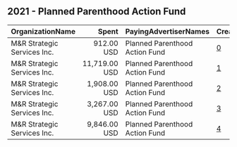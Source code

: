 ## 2021 - Planned Parenthood Action Fund 
|OrganizationName|Spent|PayingAdvertiserNames|CreativeUrls|Impressions|Genders|AgeBrackets|CountryCodes|BillingAddresses|CandidateBallotInformation|
|:---|---:|:---|:---|---:|:---|:---|:---|:---|:---|
|M&R Strategic Services  Inc.|912.00 USD|Planned Parenthood Action Fund|[0](https://www.snap.com/political-ads/asset/7c41f79092bd0384ca1f49e384925fed1ae40bea9562fd7db03f69047058bfbf?mediaType=mp4)|186,514||18-24|united states|"1901 L St NW,Washington,20036,US"||
|M&R Strategic Services  Inc.|11,719.00 USD|Planned Parenthood Action Fund|[1](https://www.snap.com/political-ads/asset/3093fec5a71eb23b0a00b1d4b21429be8f063e2705cfb85b8e36dff275ec0310?mediaType=mp4)|1,438,819||18-24|united states|"1901 L St NW,Washington,20036,US"||
|M&R Strategic Services  Inc.|1,908.00 USD|Planned Parenthood Action Fund|[2](https://www.snap.com/political-ads/asset/dc5d33893dcc959345082ec75cab11e38414ab702f9ab0aa2ab190986ae4bbb2?mediaType=mp4)|315,562||18-24|united states|"1901 L St NW,Washington,20036,US"||
|M&R Strategic Services  Inc.|3,267.00 USD|Planned Parenthood Action Fund|[3](https://www.snap.com/political-ads/asset/94898a9828f9648b36de71d6db0c662b8329bb60c3e6d93f591d93f929548b55?mediaType=mp4)|468,999||18-24|united states|"1901 L St NW,Washington,20036,US"||
|M&R Strategic Services  Inc.|9,846.00 USD|Planned Parenthood Action Fund|[4](https://www.snap.com/political-ads/asset/3093fec5a71eb23b0a00b1d4b21429be8f063e2705cfb85b8e36dff275ec0310?mediaType=mp4)|1,074,338||18-24|united states|"1901 L St NW,Washington,20036,US"||
